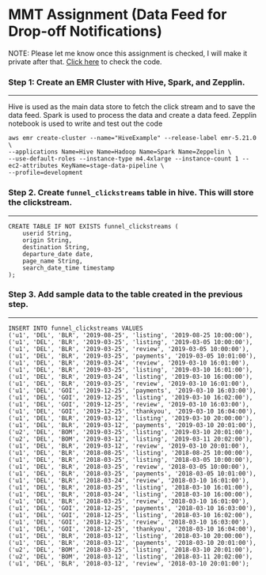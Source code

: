 # MMT Assignment (Data Feed for Drop-off Notifications)

NOTE: Please let me know once this assignment is checked, I will make it private after that. 
[Click here](https://github.com/ramands/mmt-data-feed/blob/master/dropoff_data_feed.py) to check the code.

### Step 1: Create an EMR Cluster with Hive, Spark, and Zepplin.
------
Hive is used as the main data store to fetch the click stream and to save the data feed.
Spark is used to process the data and create a data feed. 
Zepplin notebook is used to write and test out the code

```
aws emr create-cluster --name="HiveExample" --release-label emr-5.21.0 \
--applications Name=Hive Name=Hadoop Name=Spark Name=Zeppelin \
--use-default-roles --instance-type m4.4xlarge --instance-count 1 --ec2-attributes KeyName=stage-data-pipeline \
--profile=development
```

### Step 2. Create `funnel_clickstreams` table in hive. This will store the clickstream. 
------
```
CREATE TABLE IF NOT EXISTS funnel_clickstreams ( 
    userid String, 
    origin String, 
    destination String, 
    departure_date date, 
    page_name String, 
    search_date_time timestamp 
);
```

### Step 3. Add sample data to the table created in the previous step.
------
```
INSERT INTO funnel_clickstreams VALUES
('u1', 'DEL', 'BLR', '2019-08-25', 'listing', '2019-08-25 10:00:00'),
('u1', 'DEL', 'BLR', '2019-03-25', 'listing', '2019-03-05 10:00:00'),
('u1', 'DEL', 'BLR', '2019-03-25', 'review', '2019-03-05 10:00:00'),
('u1', 'DEL', 'BLR', '2019-03-25', 'payments', '2019-03-05 10:01:00'),
('u1', 'DEL', 'BLR', '2019-03-24', 'review', '2019-03-10 16:01:00'),
('u1', 'DEL', 'BLR', '2019-03-25', 'listing', '2019-03-10 16:01:00'),
('u1', 'DEL', 'BLR', '2019-03-24', 'listing', '2019-03-10 16:00:00'),
('u1', 'DEL', 'BLR', '2019-03-25', 'review', '2019-03-10 16:01:00'),
('u1', 'DEL', 'GOI', '2019-12-25', 'payments', '2019-03-10 16:03:00'),
('u1', 'DEL', 'GOI', '2019-12-25', 'listing', '2019-03-10 16:02:00'),
('u1', 'DEL', 'GOI', '2019-12-25', 'review', '2019-03-10 16:03:00'),
('u1', 'DEL', 'GOI', '2019-12-25', 'thankyou', '2019-03-10 16:04:00'),
('u1', 'DEL', 'BLR', '2019-03-12', 'listing', '2019-03-10 20:00:00'),
('u1', 'DEL', 'BLR', '2019-03-12', 'payments', '2019-03-10 20:01:00'),
('u2', 'DEL', 'BOM', '2019-03-25', 'listing', '2019-03-10 20:01:00'),
('u2', 'DEL', 'BOM', '2019-03-12', 'listing', '2019-03-11 20:02:00'),
('u1', 'DEL', 'BLR', '2019-03-12', 'review', '2019-03-10 20:01:00'),
('u1', 'DEL', 'BLR', '2018-08-25', 'listing', '2018-08-25 10:00:00'),
('u1', 'DEL', 'BLR', '2018-03-25', 'listing', '2018-03-05 10:00:00'),
('u1', 'DEL', 'BLR', '2018-03-25', 'review', '2018-03-05 10:00:00'),
('u1', 'DEL', 'BLR', '2018-03-25', 'payments', '2018-03-05 10:01:00'),
('u1', 'DEL', 'BLR', '2018-03-24', 'review', '2018-03-10 16:01:00'),
('u1', 'DEL', 'BLR', '2018-03-25', 'listing', '2018-03-10 16:01:00'),
('u1', 'DEL', 'BLR', '2018-03-24', 'listing', '2018-03-10 16:00:00'),
('u1', 'DEL', 'BLR', '2018-03-25', 'review', '2018-03-10 16:01:00'),
('u1', 'DEL', 'GOI', '2018-12-25', 'payments', '2018-03-10 16:03:00'),
('u1', 'DEL', 'GOI', '2018-12-25', 'listing', '2018-03-10 16:02:00'),
('u1', 'DEL', 'GOI', '2018-12-25', 'review', '2018-03-10 16:03:00'),
('u1', 'DEL', 'GOI', '2018-12-25', 'thankyou', '2018-03-10 16:04:00'),
('u1', 'DEL', 'BLR', '2018-03-12', 'listing', '2018-03-10 20:00:00'),
('u1', 'DEL', 'BLR', '2018-03-12', 'payments', '2018-03-10 20:01:00'),
('u2', 'DEL', 'BOM', '2018-03-25', 'listing', '2018-03-10 20:01:00'),
('u2', 'DEL', 'BOM', '2018-03-12', 'listing', '2018-03-11 20:02:00'),
('u1', 'DEL', 'BLR', '2018-03-12', 'review', '2018-03-10 20:01:00');
```